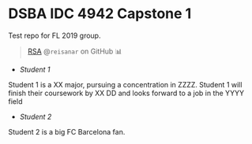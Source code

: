 # DSBA IDC 4942 Capstone 1

Test repo for FL 2019 group.

> [RSA](https://www.reisanar.com/) @`reisanar` on GitHub :bar_chart: 

- _Student 1_

Student 1 is a XX major, pursuing a concentration in ZZZZ. Student 1 will finish their coursework by XX DD and looks forward to a job in the YYYY field

- _Student 2_

Student 2 is a big FC Barcelona fan. 
